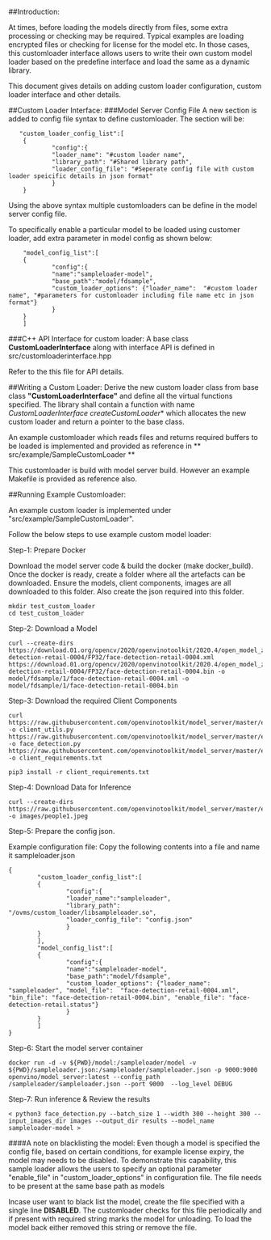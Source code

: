 ##Introduction:

At times, before loading the models directly from files, some extra processing or checking may be required. Typical examples are loading encrypted files or checking for license for the model etc. In those cases,  this customloader interface allows users to write their own custom model loader based on the predefine interface and load the same as a dynamic library. 

This document gives details on adding custom loader configuration, custom loader interface and other details. 

##Custom Loader Interface:
###Model Server Config File
A new section is added to config file syntax to define customloader. The section will be:

       "custom_loader_config_list":[
        {
                "config":{
                "loader_name": "#custom loader name",
                "library_path": "#Shared library path",
                "loader_config_file": "#Seperate config file with custom loader speicific details in json format"
                }
        }

Using the above syntax multiple customloaders can be define in the model server config file.

To specifically enable a particular model to be loaded using customer loader, add extra parameter in model config as shown below:

        "model_config_list":[
        {
                "config":{
                "name":"sampleloader-model",
                "base_path":"model/fdsample",
                "custom_loader_options": {"loader_name":  "#custom loader name", "#parameters for customloader including file name etc in json format"}
                }
        }
        ]

###C++ API Interface for custom loader:
A base class **CustomLoaderInterface** along with interface API is defined in src/customloaderinterface.hpp 

Refer to the this file  for API details. 

##Writing a Custom Loader:
Derive the new custom loader class from base class **"CustomLoaderInterface"** and define all the virtual functions specified. The library shall contain a function with name 
**CustomLoaderInterface* createCustomLoader**
which allocates the new custom loader and return a pointer to the base class.

An example customloader which reads files and returns required buffers to be loaded is implemented and provided as reference in ** src/example/SampleCustomLoader **

This customloader is build with model server build. However an example Makefile is provided as reference also.

##Running Example Customloader:

An example custom loader is implemented under "src/example/SampleCustomLoader".

Follow the below steps to use example custom model loader:

Step-1: Prepare Docker

Download the model server code & build the docker (make docker_build).
Once the docker is ready, create a folder where all the artefacts can be downloaded. Ensure the models, client components, images are all downloaded to this folder. Also create the json required into this folder.
```
mkdir test_custom_loader
cd test_custom_loader
```

Step-2:  Download a Model

```
curl --create-dirs https://download.01.org/opencv/2020/openvinotoolkit/2020.4/open_model_zoo/models_bin/3/face-detection-retail-0004/FP32/face-detection-retail-0004.xml https://download.01.org/opencv/2020/openvinotoolkit/2020.4/open_model_zoo/models_bin/3/face-detection-retail-0004/FP32/face-detection-retail-0004.bin -o model/fdsample/1/face-detection-retail-0004.xml -o model/fdsample/1/face-detection-retail-0004.bin
```

Step-3: Download the required Client Components

```
curl https://raw.githubusercontent.com/openvinotoolkit/model_server/master/example_client/client_utils.py -o client_utils.py https://raw.githubusercontent.com/openvinotoolkit/model_server/master/example_client/face_detection.py -o face_detection.py  https://raw.githubusercontent.com/openvinotoolkit/model_server/master/example_client/client_requirements.txt -o client_requirements.txt

pip3 install -r client_requirements.txt
```


Step-4: Download Data for Inference

```
curl --create-dirs https://raw.githubusercontent.com/openvinotoolkit/model_server/master/example_client/images/people/people1.jpeg -o images/people1.jpeg
```

Step-5: Prepare the config json.

Example configuration file: Copy the following contents into a file and name it sampleloader.json

	{
	        "custom_loader_config_list":[
	        {
	                "config":{
	                "loader_name":"sampleloader",
	                "library_path": "/ovms/custom_loader/libsampleloader.so",
	                "loader_config_file": "config.json"
	                }
	        }
	        ],
	        "model_config_list":[
	        {
	                "config":{
	                "name":"sampleloader-model",
	                "base_path":"model/fdsample",
	                "custom_loader_options": {"loader_name":  "sampleloader", "model_file":  "face-detection-retail-0004.xml", "bin_file": "face-detection-retail-0004.bin", "enable_file": "face-detection-retail.status"}
	                }
	        }
	        ]
	}
	
Step-6: Start the model server container

```
docker run -d -v ${PWD}/model:/sampleloader/model -v ${PWD}/sampleloader.json:/sampleloader/sampleloader.json -p 9000:9000 openvino/model_server:latest --config_path /sampleloader/sampleloader.json --port 9000  --log_level DEBUG 
```

Step-7: Run inference & Review the results

```
< python3 face_detection.py --batch_size 1 --width 300 --height 300 --input_images_dir images --output_dir results --model_name sampleloader-model >
```

####A note on blacklisting the model:
Even though a model is specified the config file, based on certain conditions, for example license expiry, the model may needs to be disabled. To demonstrate this capability, this sample loader allows the users to specify an optional parameter "enable_file" in "custom_loader_options" in configuration file. The file needs to be present at the same base path as models

Incase user want to black list the model, create the file specified with a single line **DISABLED**. The customloader checks for this file periodically and if present with required string marks the model for unloading. To load the model back either removed this string or remove the file.